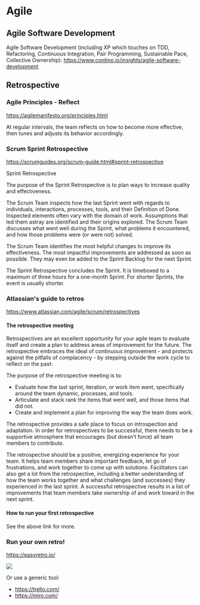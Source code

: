 # Agile

## Agile Software Development
Agile Software Development (including XP which touches on TDD, Refactoring, Continuous Integration, Pair Programming, Sustainable Pace, Collective Ownership): https://www.contino.io/insights/agile-software-development

## Retrospective

### Agile Principles - Reflect

https://agilemanifesto.org/principles.html

At regular intervals, the team reflects on how
to become more effective, then tunes and adjusts
its behavior accordingly.

### Scrum Sprint Retrospective

https://scrumguides.org/scrum-guide.html#sprint-retrospective

Sprint Retrospective

The purpose of the Sprint Retrospective is to plan ways to increase quality and effectiveness.

The Scrum Team inspects how the last Sprint went with regards to individuals, interactions, processes, tools, and their Definition of Done. Inspected elements often vary with the domain of work. Assumptions that led them astray are identified and their origins explored. The Scrum Team discusses what went well during the Sprint, what problems it encountered, and how those problems were (or were not) solved.

The Scrum Team identifies the most helpful changes to improve its effectiveness. The most impactful improvements are addressed as soon as possible. They may even be added to the Sprint Backlog for the next Sprint.

The Sprint Retrospective concludes the Sprint. It is timeboxed to a maximum of three hours for a one-month Sprint. For shorter Sprints, the event is usually shorter.

### Atlassian's guide to retros

https://www.atlassian.com/agile/scrum/retrospectives

#### The retrospective meeting

Retrospectives are an excellent opportunity for your agile team to evaluate itself and create a plan to address areas of improvement for the future. The retrospective embraces the ideal of continuous improvement - and protects against the pitfalls of complacency - by stepping outside the work cycle to reflect on the past:

The purpose of the retrospective meeting is to:

- Evaluate how the last sprint, iteration, or work item went, specifically around the team dynamic, processes, and tools.
- Articulate and stack rank the items that went well, and those items that did not.
- Create and implement a plan for improving the way the team does work.

The retrospective provides a safe place to focus on introspection and adaptation. In order for retrospectives to be successful, there needs to be a supportive atmosphere that encourages (but doesn’t force) all team members to contribute.

The retrospective should be a positive, energizing experience for your team. It helps team members share important feedback, let go of frustrations, and work together to come up with solutions. Facilitators can also get a lot from the retrospective, including a better understanding of how the team works together and what challenges (and successes) they experienced in the last sprint. A successful retrospective results in a list of improvements that team members take ownership of and work toward in the next sprint.

#### How to run your first retrospective

See the above link for more.

### Run your own retro!

https://easyretro.io/

![](https://easyretro.io/_nuxt/img/board-example.c436564.webp)

Or use a generic tool:

- https://trello.com/
- https://miro.com/

